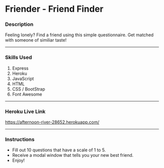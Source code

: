 # Friender - Friend Finder

### Description
Feeling lonely? Find a friend using this simple questionnaire. Get matched with someone of similiar taste!

- - -

### Skills Used
1. Express
2. Heroku
3. JavaScript
4. HTML
5. CSS / BootStrap
6. Font Awesome

- - - 
### Heroku Live Link
https://afternoon-river-28652.herokuapp.com/

- - -

### Instructions
* Fill out 10 questions that have a scale of 1 to 5.
* Receive a modal window that tells you your new best friend.
* Enjoy!